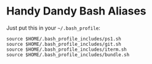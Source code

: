 # Handy Dandy Bash Aliases

Just put this in your `~/.bash_profile`:
```
source $HOME/.bash_profile_includes/ps1.sh
source $HOME/.bash_profile_includes/git.sh
source $HOME/.bash_profile_includes/iterm.sh
source $HOME/.bash_profile_includes/bundle.sh
```


